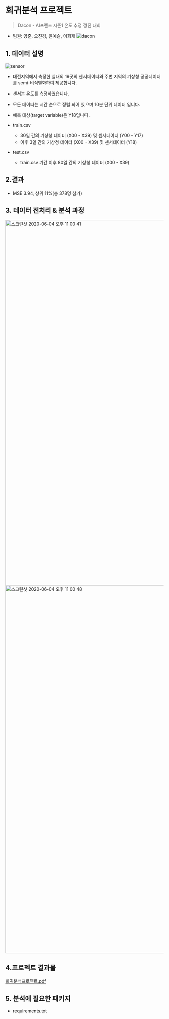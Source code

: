 # 회귀분석 프로젝트

> Dacon - AI프렌즈 시즌1 온도 추정 경진 대회
- 팀원: 양준, 오진경, 윤예슬, 이희재
![dacon](https://user-images.githubusercontent.com/60166667/78556644-4ba15a00-784a-11ea-939a-e5862cb13644.png)


## 1. 데이터 설명
![sensor](https://user-images.githubusercontent.com/60166667/78556685-61af1a80-784a-11ea-9e0d-624f38f94810.png)
 - 대전지역에서 측정한 실내외 19곳의 센서데이터와 주변 지역의 기상청 공공데이터를 semi-비식별화하여 제공합니다.
 - 센서는 온도를 측정하였습니다.
 - 모든 데이터는 시간 순으로 정렬 되어 있으며 10분 단위 데이터 입니다.
 - 예측 대상(target variable)은 Y18입니다.

 - train.csv
    - 30일 간의 기상청 데이터 (X00 - X39) 및 센서데이터 (Y00 - Y17)
    - 이후 3일 간의 기상청 데이터 (X00 - X39) 및 센서데이터 (Y18)

 - test.csv
    - train.csv 기간 이후 80일 간의 기상청 데이터 (X00 - X39)


## 2.결과
 - MSE 3.94, 상위 11%(총 378명 참가) 

## 3. 데이터 전처리 & 분석 과정
<img width="1156" alt="스크린샷 2020-06-04 오후 11 00 41" src="https://user-images.githubusercontent.com/60166667/83766362-4aa86f80-a6b7-11ea-946b-5cfa0a9ad951.png">
<img width="1165" alt="스크린샷 2020-06-04 오후 11 00 48" src="https://user-images.githubusercontent.com/60166667/83766365-4bd99c80-a6b7-11ea-8aa9-a76cb5934a47.png">

## 4.프로젝트 결과물

[회귀분석프로젝트.pdf](https://github.com/DS-Heejae/linear-regression-project-dacon/files/4725256/default.pdf)


## 5. 분석에 필요한 패키지
 - requirements.txt
